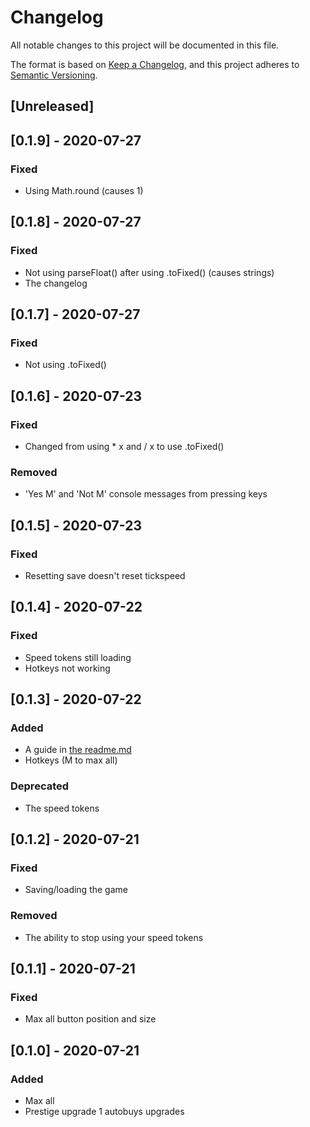 # Changelog
All notable changes to this project will be documented in this file.

The format is based on [Keep a Changelog](https://keepachangelog.com/en/1.0.0/),
and this project adheres to [Semantic Versioning](https://semver.org/spec/v2.0.0.html).

## [Unreleased]

## [0.1.9] - 2020-07-27
### Fixed
- Using Math.round (causes 1)

## [0.1.8] - 2020-07-27
### Fixed
- Not using parseFloat() after using .toFixed() (causes strings)
- The changelog

## [0.1.7] - 2020-07-27
### Fixed
- Not using .toFixed()

## [0.1.6] - 2020-07-23
### Fixed
- Changed from using * x and / x to use .toFixed()

### Removed
- 'Yes M' and 'Not M' console messages from pressing keys


## [0.1.5] - 2020-07-23
### Fixed
- Resetting save doesn't reset tickspeed

## [0.1.4] - 2020-07-22
### Fixed
- Speed tokens still loading
- Hotkeys not working

## [0.1.3] - 2020-07-22
### Added
- A guide in [the readme.md](README.md)
- Hotkeys (M to max all)

### Deprecated
- The speed tokens

## [0.1.2] - 2020-07-21
### Fixed
- Saving/loading the game

### Removed
- The ability to stop using your speed tokens

## [0.1.1] - 2020-07-21
### Fixed
- Max all button position and size

## [0.1.0] - 2020-07-21
### Added
- Max all
- Prestige upgrade 1 autobuys upgrades